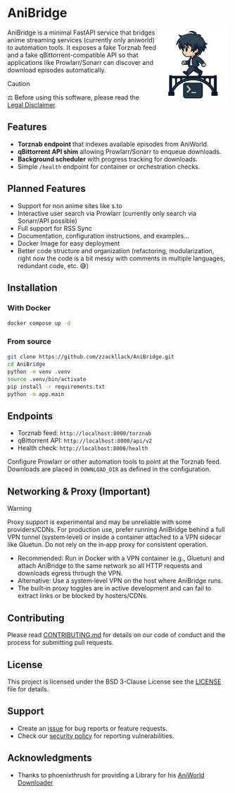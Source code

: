 # AniBridge

<a href="https://anibridge-docs.zacklack.de" target="_blank" style="float: right;">
  <img src=".github/img/logo.png" width="164" height="164" alt="AniBridge Logo" align="right" />
</a>

AniBridge is a minimal FastAPI service that bridges anime streaming services (currently only aniworld) to automation tools. It exposes a fake Torznab feed and a fake qBittorrent-compatible API so that applications like Prowlarr/Sonarr can discover and download episodes automatically.

> [!CAUTION]
> ⚖️ Before using this software, please read the  
> [Legal Disclaimer](./LEGAL.md).

## Features

- **Torznab endpoint** that indexes available episodes from AniWorld.
- **qBittorrent API shim** allowing Prowlarr/Sonarr to enqueue downloads.
- **Background scheduler** with progress tracking for downloads.
- Simple `/health` endpoint for container or orchestration checks.

## Planned Features

- Support for non anime sites like s.to
- Interactive user search via Prowlarr (currently only search via Sonarr/API possible)
- Full support for RSS Sync
- Documentation, configuration instructions, and examples...
- Docker Image for easy deployment
- Better code structure and organization (refactoring, modularization, right now the code is a bit messy with comments in multiple languages, redundant code, etc. 😅)

## Installation

### With Docker

```bash
docker compose up -d
```

### From source

```bash
git clone https://github.com/zzackllack/AniBridge.git
cd AniBridge
python -m venv .venv
source .venv/bin/activate
pip install -r requirements.txt
python -m app.main
```

## Endpoints

- Torznab feed: `http://localhost:8000/torznab`
- qBittorrent API: `http://localhost:8000/api/v2`
- Health check: `http://localhost:8000/health`

Configure Prowlarr or other automation tools to point at the Torznab feed. Downloads are placed in
`DOWNLOAD_DIR` as defined in the configuration.

## Networking & Proxy (Important)

> [!WARNING]
> Proxy support is experimental and may be unreliable with some providers/CDNs. For production use, prefer running AniBridge behind a full VPN tunnel (system‑level) or inside a container attached to a VPN sidecar like Gluetun. Do not rely on the in‑app proxy for consistent operation.

- Recommended: Run in Docker with a VPN container (e.g., Gluetun) and attach AniBridge to the same network so all HTTP requests and downloads egress through the VPN.
- Alternative: Use a system‑level VPN on the host where AniBridge runs.
- The built‑in proxy toggles are in active development and can fail to extract links or be blocked by hosters/CDNs.

## Contributing

Please read [CONTRIBUTING.md](CONTRIBUTING.md) for details on our code of conduct and the process
for submitting pull requests.

## License

This project is licensed under the BSD 3-Clause License see the [LICENSE](LICENSE) file for details.

## Support

- Create an [issue](https://github.com/Zzackllack/AniBridge/issues) for bug reports or feature requests.
- Check our [security policy](SECURITY.md) for reporting vulnerabilities.

## Acknowledgments

- Thanks to phoenixthrush for providing a Library for his [AniWorld Downloader](https://github.com/phoenixthrush/AniWorld-Downloader)
